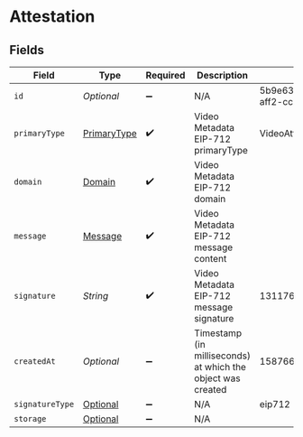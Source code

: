 # Attestation


## Fields

| Field                                                                         | Type                                                                          | Required                                                                      | Description                                                                   | Example                                                                       |
| ----------------------------------------------------------------------------- | ----------------------------------------------------------------------------- | ----------------------------------------------------------------------------- | ----------------------------------------------------------------------------- | ----------------------------------------------------------------------------- |
| `id`                                                                          | *Optional<String>*                                                            | :heavy_minus_sign:                                                            | N/A                                                                           | 5b9e63bb-6fd0-4bea-aff2-cc5d4eb9cad0                                          |
| `primaryType`                                                                 | [PrimaryType](../../models/components/PrimaryType.md)                         | :heavy_check_mark:                                                            | Video Metadata EIP-712 primaryType                                            | VideoAttestation                                                              |
| `domain`                                                                      | [Domain](../../models/components/Domain.md)                                   | :heavy_check_mark:                                                            | Video Metadata EIP-712 domain                                                 |                                                                               |
| `message`                                                                     | [Message](../../models/components/Message.md)                                 | :heavy_check_mark:                                                            | Video Metadata EIP-712 message content                                        |                                                                               |
| `signature`                                                                   | *String*                                                                      | :heavy_check_mark:                                                            | Video Metadata EIP-712 message signature                                      | 1311768467294899700                                                           |
| `createdAt`                                                                   | *Optional<Double>*                                                            | :heavy_minus_sign:                                                            | Timestamp (in milliseconds) at which the object was created                   | 1587667174725                                                                 |
| `signatureType`                                                               | [Optional<SignatureType>](../../models/components/SignatureType.md)           | :heavy_minus_sign:                                                            | N/A                                                                           | eip712                                                                        |
| `storage`                                                                     | [Optional<AttestationStorage>](../../models/components/AttestationStorage.md) | :heavy_minus_sign:                                                            | N/A                                                                           |                                                                               |